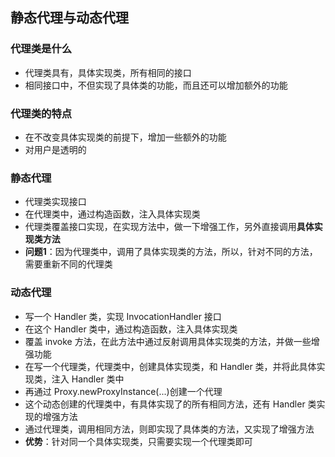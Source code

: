 ## 静态代理与动态代理 ##
### 代理类是什么 ###
* 代理类具有，具体实现类，所有相同的接口
* 相同接口中，不但实现了具体类的功能，而且还可以增加额外的功能

### 代理类的特点 ###
* 在不改变具体实现类的前提下，增加一些额外的功能
* 对用户是透明的

### 静态代理 ###
* 代理类实现接口
* 在代理类中，通过构造函数，注入具体实现类
* 代理类覆盖接口实现，在实现方法中，做一下增强工作，另外直接调用**具体实现类方法**
* **问题1**：因为代理类中，调用了具体实现类的方法，所以，针对不同的方法，需要重新不同的代理类

### 动态代理 ###
* 写一个 Handler 类，实现 InvocationHandler 接口
* 在这个 Handler 类中，通过构造函数，注入具体实现类
* 覆盖 invoke 方法，在此方法中通过反射调用具体实现类的方法，并做一些增强功能
* 在写一个代理类，代理类中，创建具体实现类，和 Handler 类，并将此具体实现类，注入 Handler 类中
* 再通过 Proxy.newProxyInstance(...)创建一个代理
* 这个动态创建的代理类中，有具体实现了的所有相同方法，还有 Handler 类实现的增强方法
* 通过代理类，调用相同方法，则即实现了具体类的方法，又实现了增强方法
* **优势**：针对同一个具体实现类，只需要实现一个代理类即可